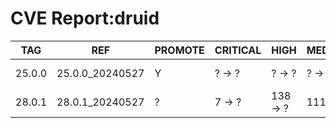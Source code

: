 # CVE Report:druid
|  TAG   |       REF       | PROMOTE | CRITICAL |   HIGH   |  MEDIUM  |   LOW   | UNKNOWN |
|--------|-----------------|---------|----------|----------|----------|---------|---------|
| 25.0.0 | 25.0.0_20240527 | Y       | ? -> ?   | ? -> ?   | ? -> ?   | ? -> ?  | ? -> ?  |
| 28.0.1 | 28.0.1_20240527 | ?       | 7 -> ?   | 138 -> ? | 111 -> ? | 35 -> ? | 1 -> ?  |
